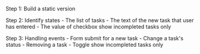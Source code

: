 Step 1: Build a static version

Step 2: Identify states
    - The list of tasks
    - The text of the new task that user has entered
    - The value of checkbox show incompleted tasks only

Step 3: Handling events
    - Form submit for a new task
    - Change a task's status
    - Removing a task
    - Toggle show incompleted tasks only